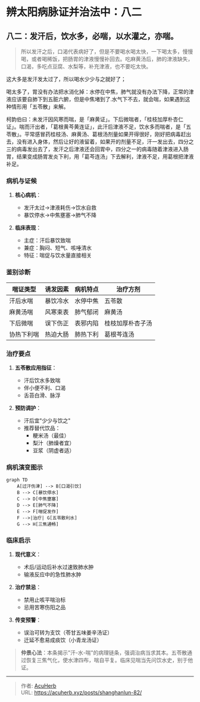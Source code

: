 # 辨太阳病脉证并治法中：八二


## 八二：发汗后，饮水多，必喘，以水灌之，亦喘。

<!--more-->

> 所以发汗之后，口渴代表病好了，但是不要喝水喝太快，一下喝太多，慢慢喝，或者喝稀饭，把肠胃的津液慢慢补回去。吃麻黄汤后，肺的津液缺失，口渴，多吃点豆腐、水梨等，补充津液，也不要吃太快。

这大多是发汗发太过了，所以喝水少少与之就好了；

喝太多了，胃没有办法把水消化掉：水停在中焦，肺气就没有办法下降，正常的津液应该要自肺下到五脏六腑，但是中焦堵到了.水气下不去，就会喘，如果遇到这种情形用「五苓散」来解。

柯韵伯曰：未发汗因风寒而喘，是「麻黄证」。下后微喘者，「桂枝加厚朴杏仁证」。喘而汗出者，「葛根黄芩黄连证」，此汗后津液不足，饮水多而喘者，是「五苓散」。平常感冒药桂枝汤、麻黄汤、葛根汤剂量如果开得很好，刚好把病毒赶出去，没有进入身体，然后让好的液留着，如果开的剂量不足，汗一发出去，四分之三的病毒发出去了，发汗之后津液还会回胃中，四分之一的病毒随着津液进入肠胃，结果变成肠胃发炎下利，用「葛芩连汤」下去解利，津液不足，用葛根把津液补足。

### 病机与证候
1. **核心病机**：
   - 发汗太过→津液耗伤→饮水自救
   - 暴饮停水→中焦壅塞→肺气不降

2. **临床表现**：
   - 主症：汗后暴饮致喘
   - 兼症：胸闷、短气、咳唾清水
   - 特征：喘促与饮水量直接相关

### 鉴别诊断
| 喘证类型 | 诱发因素 | 病机特点 | 治疗方剂 |
|----------|----------|----------|----------|
| 汗后水喘 | 暴饮冷水 | 水停中焦 | 五苓散 |
| 麻黄汤喘 | 风寒束表 | 肺气郁闭 | 麻黄汤 |
| 下后微喘 | 误下伤正 | 表邪内陷 | 桂枝加厚朴杏子汤 |
| 协热下利喘 | 热迫大肠 | 肺热下利 | 葛根芩连汤 |

### 治疗要点
1. **五苓散应用指征**：
   - 汗后饮水多致喘
   - 伴小便不利、口渴
   - 舌苔白滑、脉浮

2. **预防调护**：
   - 汗后宜"少少与饮之"
   - 推荐替代饮品：
     - 粳米汤（最佳）
     - 梨汁（肺燥者宜）
     - 豆浆（阴虚者适）

### 病机演变图示
```mermaid
graph TD
    A[过汗伤津] --> B[口渴引饮]
    B --> C[暴饮停水]
    C --> D[中焦壅塞]
    D --> E[肺气不降]
    E --> F[喘促发作]
    F -->|治疗| G[五苓散利水]
    G --> H[三焦通畅]
```

### 临床启示
1. **现代意义**：
   - 术后/运动后补水过速致肺水肿
   - 输液反应中的急性肺水肿

2. **治疗禁忌**：
   - 禁用止咳平喘治标
   - 忌用苦寒伤阳之品

3. **传变预警**：
   - 误治可转为支饮（苓甘五味姜辛汤证）
   - 迁延不愈易成痰饮（小青龙汤证）

> **仲景心法**：本条揭示"汗-水-喘"的病理链条，强调治病当求其本。五苓散通过恢复三焦气化，使水津四布，喘自平复。临床见喘当先问饮水史，别于他证。

---

> 作者: [AcuHerb](https://acuherb.xyz)  
> URL: https://acuherb.xyz/posts/shanghanlun-82/  

